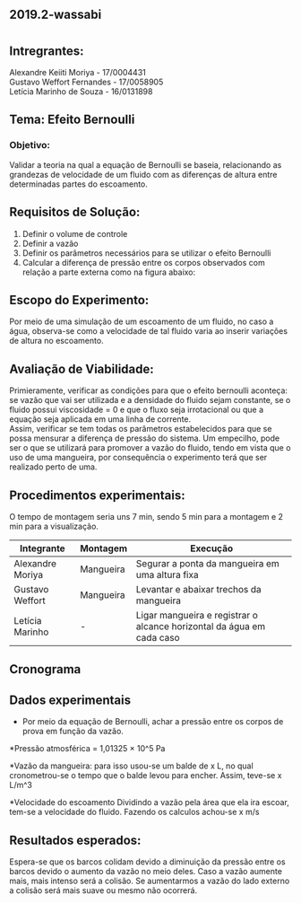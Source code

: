 ## 2019.2-wassabi
#
## Intregrantes:
Alexandre Keiiti Moriya - 17/0004431 <br />
Gustavo Weffort Fernandes - 17/0058905 <br />
Letícia Marinho de Souza - 16/0131898

## Tema: Efeito Bernoulli
### Objetivo: 
Validar a teoria na qual a equação de Bernoulli se baseia, relacionando as grandezas de velocidade de um fluido com as diferenças de altura entre determinadas partes do escoamento.

## Requisitos de Solução: 
1. Definir o volume de controle
2. Definir a vazão
3. Definir os parâmetros necessários para se utilizar o efeito Bernoulli
4. Calcular a diferença de pressão entre os corpos observados com relação a parte externa como na figura abaixo:

## Escopo do Experimento: 
  Por meio de uma simulação de um escoamento de um fluido, no caso a água, observa-se como a velocidade de tal fluido varia ao inserir variações de altura no escoamento.


## Avaliação de Viabilidade: 
Primieramente, verificar as condições para que o efeito bernoulli aconteça: se vazão que vai ser utilizada e a densidade do fluido sejam constante, se o fluido possui viscosidade = 0 e que o fluxo seja irrotacional ou que a equação seja aplicada em uma linha de corrente.     
  Assim, verificar se tem todas os parâmetros estabelecidos para que se possa mensurar a diferença de pressão do sistema.
  Um empecilho, pode ser o que se utilizará para promover a vazão do fluido, tendo em vista que o uso de uma mangueira, por consequência o experimento terá que ser realizado perto de uma.

## Procedimentos experimentais:
  O tempo de montagem seria uns 7 min, sendo 5 min para a montagem e 2 min para a visualização. 
  
| Integrante | Montagem | Execução |
|--|--|--|
| Alexandre Moriya | Mangueira | Segurar a ponta da mangueira em uma altura fixa |
| Gustavo Weffort | Mangueira | Levantar e abaixar trechos da mangueira |
| Letícia Marinho |  -  | Ligar mangueira e registrar o alcance horizontal da água em cada caso |

## Cronograma

## Dados experimentais

* Por meio da equação de Bernoulli, achar a pressão entre os corpos de prova em função da vazão.

*Pressão atmosférica = 1,01325 × 10^5 Pa

*Vazão da mangueira: para isso usou-se um balde de x L, no qual cronometrou-se o tempo que o balde levou para encher. Assim, teve-se x L/m^3

*Velocidade do escoamento
Dividindo a vazão pela área que ela ira escoar, tem-se a velocidade do fluido. Fazendo os calculos achou-se x m/s



## Resultados esperados:
Espera-se que os barcos colidam devido a diminuição da pressão entre os barcos devido o aumento da vazão no meio deles. Caso a vazão aumente mais, mais intenso será a colisão. Se aumentarmos a vazão do lado externo a colisão será mais suave ou mesmo não ocorrerá.

